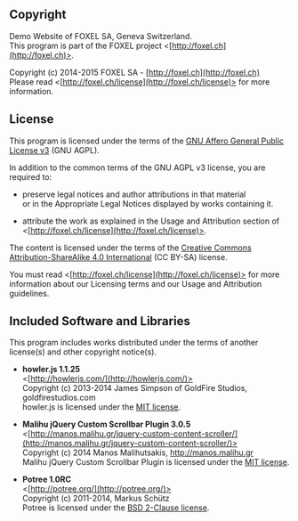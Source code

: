 
## Copyright

Demo Website of FOXEL SA, Geneva Switzerland.<br />
This program is part of the FOXEL project <[http://foxel.ch](http://foxel.ch)>.

Copyright (c) 2014-2015 FOXEL SA - [http://foxel.ch](http://foxel.ch)<br />
Please read <[http://foxel.ch/license](http://foxel.ch/license)> for more
information.


## License

This program is licensed under the terms of the
[GNU Affero General Public License v3](http://www.gnu.org/licenses/agpl.html)
(GNU AGPL).

In addition to the common terms of the GNU AGPL v3 license, you are required to:

*   preserve legal notices and author attributions in that material<br />
    or in the Appropriate Legal Notices displayed by works containing it.

*   attribute the work as explained in the Usage and Attribution section of
    <[http://foxel.ch/license](http://foxel.ch/license)>.

The content is licensed under the terms of the
[Creative Commons Attribution-ShareAlike 4.0 International](http://creativecommons.org/licenses/by-sa/4.0/)
(CC BY-SA) license.

You must read <[http://foxel.ch/license](http://foxel.ch/license)> for more
information about our Licensing terms and our Usage and Attribution guidelines.


## Included Software and Libraries

This program includes works distributed under the terms of another license(s) and other copyright notice(s).


*   __howler.js 1.1.25__<br />
    <[http://howlerjs.com/](http://howlerjs.com/)><br />
    Copyright (c) 2013-2014 James Simpson of GoldFire Studios, goldfirestudios.com<br />
    howler.js is licensed under the [MIT license](http://opensource.org/licenses/MIT).

*   __Malihu jQuery Custom Scrollbar Plugin 3.0.5__<br />
    <[http://manos.malihu.gr/jquery-custom-content-scroller/](http://manos.malihu.gr/jquery-custom-content-scroller/)><br />
    Copyright (c) 2014 Manos Malihutsakis, http://manos.malihu.gr<br />
    Malihu jQuery Custom Scrollbar Plugin is licensed under the [MIT license](http://opensource.org/licenses/MIT).

*   __Potree 1.0RC__<br />
    <[http://potree.org/](http://potree.org/)><br />
    Copyright (c) 2011-2014, Markus Schütz<br />
    Potree is licensed under the [BSD 2-Clause license](http://opensource.org/licenses/BSD-2-Clause).
